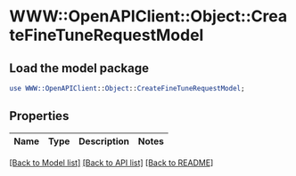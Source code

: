 # WWW::OpenAPIClient::Object::CreateFineTuneRequestModel

## Load the model package
```perl
use WWW::OpenAPIClient::Object::CreateFineTuneRequestModel;
```

## Properties
Name | Type | Description | Notes
------------ | ------------- | ------------- | -------------

[[Back to Model list]](../README.md#documentation-for-models) [[Back to API list]](../README.md#documentation-for-api-endpoints) [[Back to README]](../README.md)


